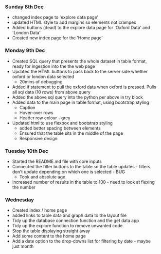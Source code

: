### Sunday 8th Dec
- changed index page to 'explore data page'
- updated HTML style to add margins so elements not cramped
- Added buttons (dead) to the explore data page for 'Oxford Data' and 'London Data'
- Created new index page for the 'Home page'

### Monday 9th Dec
- Created SQL query that presents the whole dataset in table format, ready for ingestion into the the web page
- Updated the HTML buttons to pass back to the server side whether oxford or london data selected
  - 20mins of debugging
- Added if statement to pull the oxford data when oxford is pressed. Pulls all sql data (10 rows) from above query
- Added the above sql query into the python per above in try block
- Added data to the main page in table format, using bootstrap styling
  - Caption
  - Hover-over rows
  - Header row colour - grey
- Updated html to use flexbox and bootstrap styling
  - added better spacing between elements
  - Ensured that the table sits in the middle of the page
  - Responsive design

### Tuesday 10th Dec
- Started the README.md file with core inputs
- Connected the filter buttons to the table so the table updates - filters don't update depending on which one is selected - BUG
  - Took and absolute age
- Increased number of results in the table to 100 - need to look at flexing the number

### Wednesday
- Created index / home page
- added links to table data and graph data to the layout file
- Tidy up the database connection function and the get data app
- Tidy up the explore function to remove unwanted code
- Stop the table displaying straight away
- Add some content to the home page
- Add a date option to the drop-downs list for filtering by date - maybe just month
